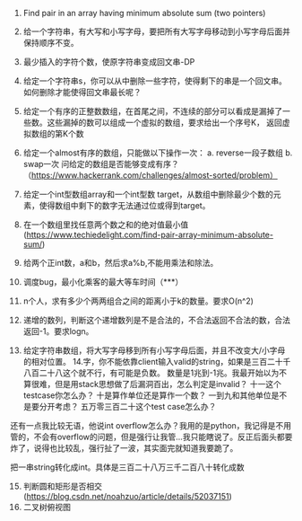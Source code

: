 1. Find pair in an array having minimum absolute sum (two pointers)
2. 给一个字符串，有大写和小写字母，要把所有大写字母移动到小写字母后面并保持顺序不变。
3. 最少插入的字符个数，使原字符串变成回文串-DP
4. 给定一个字符串s，你可以从中删除一些字符，使得剩下的串是一个回文串。如何删除才能使得回文串最长呢？
5. 给定一个有序的正整数数组，在首尾之间，不连续的部分可以看成是漏掉了一些数。这些漏掉的数可以组成一个虚拟的数组，要求给出一个序号K，
    返回虚拟数组的第K个数
6. 给定一个almost有序的数组，只能做以下操作一次：
    a. reverse一段子数组
    b. swap一次
   问给定的数组是否能够变成有序？ （https://www.hackerrank.com/challenges/almost-sorted/problem）
7. 给定一个int型数组array和一个int型数 target，从数组中删除最少个数的元素，使得数组中剩下的数字无法通过位或得到target。
8. 在一个数组里找任意两个数之和的绝对值最小值(https://www.techiedelight.com/find-pair-array-minimum-absolute-sum/)
9. 给两个正int数，a和b，然后求a%b,不能用乘法和除法。
10. 调度bug，最小化乘客的最大等车时间（***）
11. n个人，求有多少个两两组合之间的距离小于k的数量。要求O(n^2)


12. 递增的数列，判断这个递增数列是不是合法的，不合法返回不合法的数，合法返回-1。要求logn。
13. 给定字符串数组，将大写字母移到所有小写字母后面，并且不改变大/小字母的相对位置。
14.字，你不能依靠client输入valid的string，如果是三百二十千八百二十八这个就不行，有可能是负数。
数量是1兆到-1兆。我最开始以为不算很难，但是用stack思想做了后漏洞百出，怎么判定是invalid？
十一这个testcase你怎么办？
十是算作单位还是算作一个数？
一到九和其他单位是不是要分开考虑？
五万零三百二十这个test case怎么办？

还有一点我比较无语，他说int overflow怎么办？我用的是python，我记得是不用管的，不会有overflow的问题，但是强行让我管...我只能瞎说了。反正后面头都要炸了，说得也比较乱，强行扯了一波，其实面完就知道我要跪了。

把一串string转化成int。具体是三百二十八万三千二百八十转化成数

15. 判断圆和矩形是否相交(https://blog.csdn.net/noahzuo/article/details/52037151)
16. 二叉树俯视图